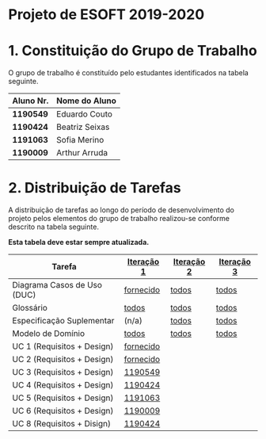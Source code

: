# Projeto de ESOFT 2019-2020


# 1. Constituição do Grupo de Trabalho ###

O grupo de trabalho é constituído pelo estudantes identificados na tabela seguinte.

| Aluno Nr.	   | Nome do Aluno			    |
|--------------|------------------------------|
| **1190549**  | Eduardo Couto                |
| **1190424**  | Beatriz Seixas               |
| **1191063**  | Sofia Merino                 |
| **1190009**  | Arthur Arruda                |



# 2. Distribuição de Tarefas ###

A distribuição de tarefas ao longo do período de desenvolvimento do projeto pelos elementos do grupo de trabalho realizou-se conforme descrito na tabela seguinte.

**Esta tabela deve estar sempre atualizada.**

| Tarefa                      | [Iteração 1](Iteracao1/README.md) | [Iteração 2](Iteracao2/README.md) | [Iteração 3](Iteracao1/README.md) |
|-----------------------------|------------|------------|------------|
| Diagrama Casos de Uso (DUC) |  [fornecido](Iteracao1/DUC.md)   |   [todos](Iteracao2/DUC.md)  |   [todos](Iteracao3/DUC.md)  |
| Glossário  |  [todos](Iteracao1/Glossario.md)   |   [todos](Iteracao2/Glossario.md)  |   [todos](Iteracao3/Glossario.md)  |
| Especificação Suplementar   |   (n/a)    |   [todos](Iteracao2/FURPS.md)  |   [todos](Iteracao3/FURPS.md)  |
| Modelo de Domínio           |  [todos](Iteracao1/MD.md)   |   [todos](Iteracao2/MD.md)  |   [todos](Iteracao3/MD.md)  |
| UC 1 (Requisitos + Design)  |  [fornecido](Iteracao1/UC1_RegistarOrganizacao.md)   |            |            |
| UC 2 (Requisitos + Design)  |  [fornecido](Iteracao1/UC2_DefinirArea.md)   |            |            |
| UC 3 (Requisitos + Design)  |  [1190549](Iteracao1/UC3_DefinirCategoria.md)   |            |            |
| UC 4 (Requisitos + Design)  |  [1190424](Iteracao1/UC4_EspecificarCT.md)   |            |            |
| UC 5 (Requisitos + Design)  |  [1191063](Iteracao1/UC5_EspecificarColaborador.md)   |            |            |
| UC 6 (Requisitos + Design)  |  [1190009](Iteracao1/UC6_EspecificarTarefa.md)   |            |            |
| UC 8 (Requisitos + Disign)  |   [1190424](Interacao2/docs/Iteracao1/UC8_PublicarTarefa.md)  |            |            |


